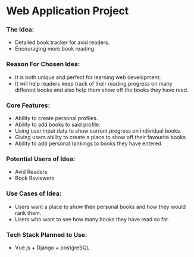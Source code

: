 # Web Application Project

### The Idea:
+ Detailed book tracker for avid readers.
+ Encouraging more book reading.


### Reason For Chosen Idea:
+ It is both unique and perfect for learning web development. 
+ It will help readers keep track of their reading progress on many different books and also help them show off the books they have read.

### Core Features:
+ Ability to create personal profiles.
+ Ability to add books to said profile.
+ Using user input data to show current progress on individual books.
+ Giving users ability to create a place to show off their favourite books.
+ Ability to add personal rankings to books they have entered.

### Potential Users of Idea:
+ Avid Readers
+ Book Reviewers

### Use Cases of Idea:
+ Users want a place to show their personal books and how they would rank them.
+ Users who want to see how many books they have read so far.

### Tech Stack Planned to Use:

* Vue.js + Django + postgreSQL



















